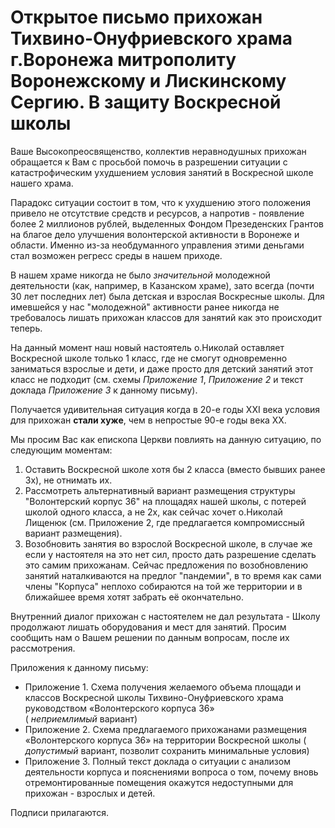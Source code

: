 # Открытое письмо прихожан Тихвино-Онуфриевского храма г.Воронежа митрополиту Воронежскому и Лискинскому Сергию. В защиту Воскресной школы


Ваше Высокопреосвященство, коллектив неравнодушных прихожан обращается к Вам с просьбой помочь в разрешении ситуации
 с катастрофическим ухудшением условия занятий в Воскресной школе нашего храма.

Парадокс ситуации состоит в том, что к ухудшению этого положения привело не отсутствие средств и ресурсов, 
а напротив - появление более 2 миллионов рублей, выделенных Фондом Презеденских Грантов на благое дело 
улучшения волонтерской активности в Воронеже и области. Именно из-за необдуманного управления этими деньгами стал возможен регресс среды в нашем приходе.

В нашем храме никогда не было *значительной* молодежной деятельности (как, например, в Казанском храме), зато всегда (почти 30 лет последних лет) была детская и взрослая Воскресные школы.
Для имевшейся у нас "молодежной" активности ранее  никогда не требовалось лишать прихожан классов для занятий как это происходит теперь.

На данный момент наш новый настоятель о.Николай оставляет Воскресной школе только 1 класс, где не смогут одновременно заниматься взрослые и дети, 
и даже просто для детский занятий этот класс не подходит (см. схемы *Приложение 1*, *Приложение 2* и текст доклада *Приложение 3* к данному письму). 

Получается удивительная ситуация когда в 20-е годы XXI века условия для прихожан **стали хуже**, чем в непростые 90-е годы века XX.

Мы просим Вас как епископа Церкви повлиять на данную ситуацию, по следующим моментам:

1. Оставить Воскресной школе хотя бы 2 класса (вместо бывших ранее 3х), не отнимать их.
2. Рассмотреть альтернативный вариант размещения структуры "Волонтерский корпус 36" на площадях нашей школы, с потерей школой одного класса, а не 2х, как сейчас хочет о.Николай Лищенюк 
(см. Приложение 2, где предлагается компромиссный вариант размещения).
3. Возобновить занятия во взрослой Воскресной школе, в случае же если у настоятеля на это нет сил, просто дать разрешение сделать это самим прихожанам.
 Сейчас предложения по возобновлению занятий наталкиваются на предлог "пандемии", 
в то время как сами члены "Корпуса" неплохо собираются на той же территории и в ближайшее время хотят забрать её окончательно.


Внутренний диалог прихожан с настоятелем не дал результата - Школу продолжают лишать оборудования и мест для занятий.
Просим сообщить нам о Вашем решении по данным вопросам, после их рассмотрения.

Приложения к данному письму:

* Приложение 1. Схема получения желаемого объема площади и классов Воскресной школы Тихвино-Онуфриевского храма руководством «Волонтерского корпуса 36»  
 ( *неприемлимый* вариант)
* Приложение 2. Схема предлагаемого прихожанами размещения «Волонтерского корпуса 36» на территории Воскресной школы ( *допустимый* вариант, позволит сохранить минимальные условия)
* Приложение 3. Полный текст доклада о ситуации с анализом деятельности корпуса и пояснениями вопроса о том, почему вновь отремонтированные помещения окажутся недоступными для прихожан - взрослых и детей.


Подписи прилагаются.